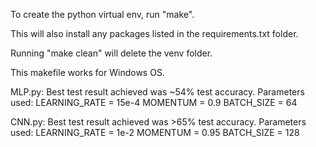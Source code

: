 To create the python virtual env, run "make".

This will also install any packages listed in the requirements.txt folder.

Running "make clean" will delete the venv folder.

This makefile works for Windows OS.

MLP.py:
    Best test result achieved was ~54% test accuracy.
    Parameters used:
        LEARNING_RATE = 15e-4
        MOMENTUM = 0.9
        BATCH_SIZE = 64

CNN.py:
    Best test result achieved was >65% test accuracy.
    Parameters used:
        LEARNING_RATE = 1e-2
        MOMENTUM = 0.95
        BATCH_SIZE = 128